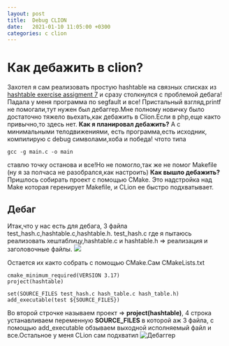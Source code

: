 ```yaml
---
layout: post
title:  Debug CLION
date:   2021-01-10 11:05:00 +0300
categories: c clion
---
```

# Как дебажить в clion?
Захотел я сам реализовать простую hashtable на связных списках из [hashtable exercise assigment 7](http://users.cms.caltech.edu/~mvanier/CS11_C/labs/7/lab7.html) и сразу столкнулся с проблемой дебага! Падала у меня программа по segfault и все! Пристальный взгляд,printf не помогали,тут нужен был дебаггер.Мне полному новичку было достаточно тяжело вьехать,как дебажить в Clion.Если в php,еще както привычно,то здесь нет.
**Как я планировал дебажить?**
А с минимальными телодвижениями, есть программа,есть исходник, компилирую с debug символами,хоба и победа!
чтото типа 
```
gcc -g main.c -o main
```
ставлю точку останова и все!Но не помогло,так же не помог Makefile (ну я за полчаса не разобрался,как настроить)
**Как вышло дебажить?**
Пришлось собирать проект с помощью CMake. Это надстройка над  Make которая геренирует Makefile, и CLion ее быстро подхватывает.

## Дебаг
Итак,что у нас есть для дебага, 3 файла test_hash.c,hashtable.c,hashtable.h.
test_hash.c где я пытаюсь реализовать хештаблицу,hashtable.c и hashtable.h => реализация и заголовочные файлы.  ![](https://i.imgur.com/UI8QKRx.png)

Остается их както собрать с помощью CMake.Cам CMakeLists.txt
```
cmake_minimum_required(VERSION 3.17)
project(hashtable)

set(SOURCE_FILES test_hash.c hash_table.c hash_table.h)
add_executable(test ${SOURCE_FILES})
```
Во второй строчке называем проект => **project(hashtable)**, 4 строка устанавливаем переменную **SOURCE_FILES** в которой аж 3 файла, c помощью add_executable обзываем выходной исполняемый файл и все.Остальное у меня CLion сам подхватил
![Дебаггер](https://i.imgur.com/zdv5efI.png)
